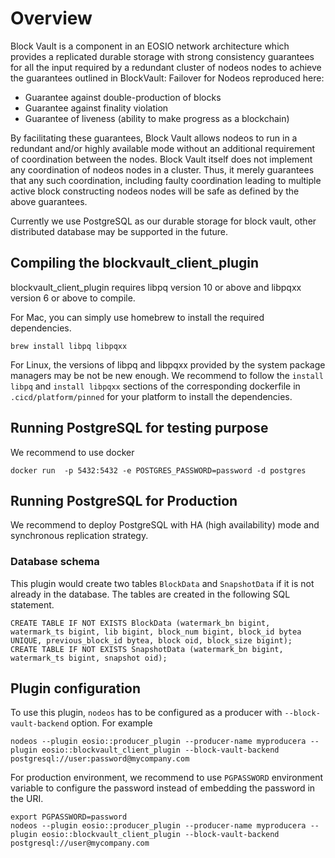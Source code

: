 # Overview

Block Vault is a component in an EOSIO network architecture which provides a replicated durable storage with strong consistency guarantees for all the input required by a redundant cluster of nodeos nodes to achieve the guarantees outlined in BlockVault: Failover for Nodeos  reproduced here:

* Guarantee against double-production of blocks
* Guarantee against finality violation
* Guarantee of liveness (ability to make progress as a blockchain)

By facilitating these guarantees, Block Vault allows nodeos to run in a redundant and/or highly available mode without an additional requirement of coordination between the nodes. Block Vault itself does not implement any coordination of nodeos nodes in a cluster. Thus, it merely guarantees that any such coordination, including faulty coordination leading to multiple active block constructing nodeos nodes will be safe as defined by the above guarantees.

Currently we use PostgreSQL as our durable storage for block vault, other distributed database may be supported in the future. 

## Compiling the blockvault_client_plugin

blockvault_client_plugin requires libpq version 10 or above and libpqxx version 6 or above to compile.

For Mac, you can simply use homebrew to install the required dependencies. 
```
brew install libpq libpqxx
```

For Linux, the versions of libpq and libpqxx provided by the system package managers may be not be new enough. We recommend to follow the `install libpq` and `install libpqxx` sections of the corresponding dockerfile in `.cicd/platform/pinned` for your platform to install the dependencies.


## Running PostgreSQL for testing purpose

We recommend to use docker 

```
docker run  -p 5432:5432 -e POSTGRES_PASSWORD=password -d postgres
```

## Running PostgreSQL for Production 

We recommend to deploy PostgreSQL with HA (high availability) mode and synchronous replication strategy. 

### Database schema

This plugin would create two tables `BlockData` and `SnapshotData` if it is not already in the database. The tables are created in the following SQL statement.

```
CREATE TABLE IF NOT EXISTS BlockData (watermark_bn bigint, watermark_ts bigint, lib bigint, block_num bigint, block_id bytea UNIQUE, previous_block_id bytea, block oid, block_size bigint);
CREATE TABLE IF NOT EXISTS SnapshotData (watermark_bn bigint, watermark_ts bigint, snapshot oid);
```

## Plugin configuration

To use this plugin, `nodeos` has to be configured as a producer with `--block-vault-backend` option.  For example

```
nodeos --plugin eosio::producer_plugin --producer-name myproducera --plugin eosio::blockvault_client_plugin --block-vault-backend postgresql://user:password@mycompany.com
```

For production environment, we recommend to use `PGPASSWORD` environment variable to configure the password instead of embedding the password in the URI.

```
export PGPASSWORD=password
nodeos --plugin eosio::producer_plugin --producer-name myproducera --plugin eosio::blockvault_client_plugin --block-vault-backend postgresql://user@mycompany.com
```
